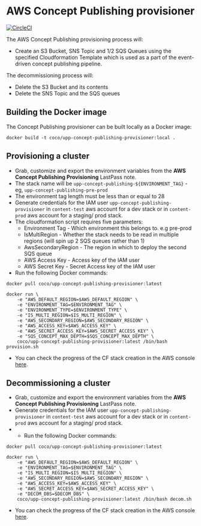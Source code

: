 # AWS Concept Publishing provisioner

[![CircleCI](https://circleci.com/gh/Financial-Times/upp-provisioners.svg?style=shield)](https://circleci.com/gh/Financial-Times/upp-provisioners)

The AWS Concept Publishing provisioning process will:

* Create an S3 Bucket, SNS Topic and 1/2 SQS Queues using the specified Cloudformation Template which is used as a part of the event-driven concept publishing pipeline.

The decommissioning process will:

* Delete the S3 Bucket and its contents
* Delete the SNS Topic and the SQS queues


## Building the Docker image
The Concept Publishing provisioner can be built locally as a Docker image:

`docker build -t coco/upp-concept-publishing-provisioner:local .`

## Provisioning a cluster
- Grab, customize and export the environment variables from the **AWS Concept Publishing Provisioning** LastPass note.
- The stack name will be `upp-concept-publishing-${ENVIRONMENT_TAG}` - eg, `upp-concept-publishing-pre-prod`
- The environment tag length must be less than or equal to 28
- Generate credentials for the IAM user `upp-concept-publishing-provisioner` in `content-test` aws account for a dev stack or in `content-prod` aws account for a staging/ prod stack.
- The cloudformation script requires five parameters:
  * Environment Tag - Which environment this belongs to. e.g pre-prod
  * IsMultiRegion - Whether the stack needs to be read in multiple regions (will spin up 2 SQS queues rather than 1)
  * AwsSecondaryRegion - The region in which to deploy the second SQS queue
  * AWS Access Key - Access key of the IAM user
  * AWS Secret Key - Secret Access key of the IAM user
- Run the following Docker commands:
```
docker pull coco/upp-concept-publishing-provisioner:latest

docker run \
    -e "AWS_DEFAULT_REGION=$AWS_DEFAULT_REGION" \
    -e "ENVIRONMENT_TAG=$ENVIRONMENT_TAG" \
    -e "ENVIRONMENT_TYPE=$ENVIRONMENT_TYPE" \
    -e "IS_MULTI_REGION=$IS_MULTI_REGION" \
    -e "AWS_SECONDARY_REGION=$AWS_SECONDARY_REGION" \
    -e "AWS_ACCESS_KEY=$AWS_ACCESS_KEY" \
    -e "AWS_SECRET_ACCESS_KEY=$AWS_SECRET_ACCESS_KEY" \
    -e "SQS_CONCEPT_MAX_DEPTH=$SQS_CONCEPT_MAX_DEPTH" \
    coco/upp-concept-publishing-provisioner:latest /bin/bash provision.sh
```

- You can check the progress of the CF stack creation in the AWS console [here](https://eu-west-1.console.aws.amazon.com/cloudformation/home?region=eu-west-1#/stacks).

## Decommissioning a cluster
- Grab, customize and export the environment variables from the **AWS Concept Publishing Provisioning** LastPass note.
- Generate credentials for the IAM user `upp-concept-publishing-provisioner` in `content-test` aws account for a dev stack or in `content-prod` aws account for a staging/ prod stack.
- - Run the following Docker commands:
```
docker pull coco/upp-concept-publishing-provisioner:latest

docker run \
    -e "AWS_DEFAULT_REGION=$AWS_DEFAULT_REGION" \
    -e "ENVIRONMENT_TAG=$ENVIRONMENT_TAG" \
    -e "IS_MULTI_REGION=$IS_MULTI_REGION" \
    -e "AWS_SECONDARY_REGION=$AWS_SECONDARY_REGION" \
    -e "AWS_ACCESS_KEY=$AWS_ACCESS_KEY" \
    -e "AWS_SECRET_ACCESS_KEY=$AWS_SECRET_ACCESS_KEY" \
    -e "DECOM_DBS=$DECOM_DBS" \   
    coco/upp-concept-publishing-provisioner:latest /bin/bash decom.sh
```

- You can check the progress of the CF stack creation in the AWS console [here](https://eu-west-1.console.aws.amazon.com/cloudformation/home?region=eu-west-1#/stacks).
